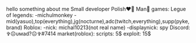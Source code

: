 hello
something about me
Small developer
Polish❤️🤍
Man👨
games:
Legue of legends:
-michulmonkey
-mid(yasuo),top(everything),jg(nocturne),adc(twitch,everything),supp(pyke,brand)
Roblox:
-nick: michal10213(not real name)
-displaynick: spy
Discord: ✞☹υмad?☹✞#7414
market(roblox):
scripts: 5$
exploit: 15$
